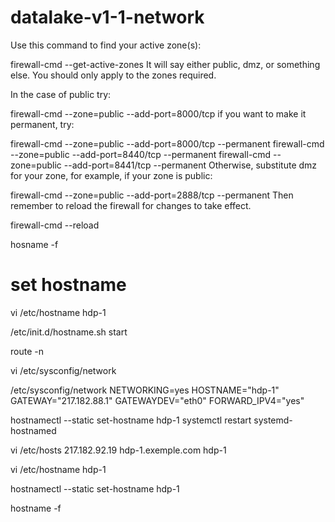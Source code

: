 # datalake-v1-1-network

Use this command to find your active zone(s):

firewall-cmd --get-active-zones
It will say either public, dmz, or something else. You should only apply to the zones required.

In the case of public try:

firewall-cmd --zone=public --add-port=8000/tcp
if you want to make it permanent, try:

firewall-cmd --zone=public --add-port=8000/tcp --permanent
firewall-cmd --zone=public --add-port=8440/tcp --permanent
firewall-cmd --zone=public --add-port=8441/tcp --permanent
Otherwise, substitute dmz for your zone, for example, if your zone is public:

firewall-cmd --zone=public --add-port=2888/tcp --permanent
Then remember to reload the firewall for changes to take effect.

firewall-cmd --reload


hosname -f

# set hostname
vi  /etc/hostname 
hdp-1

/etc/init.d/hostname.sh start


route -n

vi /etc/sysconfig/network 

/etc/sysconfig/network
NETWORKING=yes
HOSTNAME="hdp-1"
GATEWAY="217.182.88.1"
GATEWAYDEV="eth0"
FORWARD_IPV4="yes"

hostnamectl --static set-hostname hdp-1
systemctl restart systemd-hostnamed


vi /etc/hosts
217.182.92.19   hdp-1.exemple.com hdp-1

vi /etc/hostname
hdp-1

hostnamectl --static set-hostname hdp-1

hostname -f

